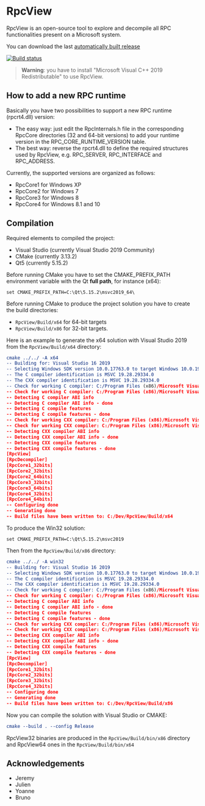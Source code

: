 ﻿# RpcView

RpcView is an open-source tool to explore and decompile all RPC functionalities present on a Microsoft system.

You can download the last [automatically built release](https://ci.appveyor.com/project/silverf0x/rpcview/build/artifacts)

[![Build status](https://ci.appveyor.com/api/projects/status/o5wy6mdk16tuht70?svg=true)](https://ci.appveyor.com/project/silverf0x/rpcview)

> **Warning**: you have to install "Microsoft Visual C++ 2019 Redistributable" to use RpcView.

## How to add a new RPC runtime

Basically you have two possibilities to support a new RPC runtime (rpcrt4.dll) version:

- The easy way: just edit the RpcInternals.h file in the corresponding RpcCore directories (32 and 64-bit versions) to add your runtime version in the RPC_CORE_RUNTIME_VERSION table.
- The best way: reverse the rpcrt4.dll to define the required structures used by RpcView, e.g. RPC_SERVER, RPC_INTERFACE and RPC_ADDRESS.

Currently, the supported versions are organized as follows:

- RpcCore1 for Windows XP
- RpcCore2 for Windows 7
- RpcCore3 for Windows 8
- RpcCore4 for Windows 8.1 and 10

## Compilation

Required elements to compiled the project:

* Visual Studio (currently Visual Studio 2019 Community)
* CMake (currently 3.13.2)
* Qt5 (currently 5.15.2)

Before running CMake you have to set the CMAKE_PREFIX_PATH environment variable with the Qt **full path**, for instance (x64):
```
set CMAKE_PREFIX_PATH=C:\Qt\5.15.2\msvc2019_64\
```
Before running CMake to produce the project solution you have to create the build directories:
- ```RpcView/Build/x64``` for 64-bit targets
- ```RpcView/Build/x86``` for 32-bit targets.

Here is an example to generate the x64 solution with Visual Studio 2019 from the ```RpcView/Build/x64``` directory:

```cmake
cmake ../../ -A x64
-- Building for: Visual Studio 16 2019
-- Selecting Windows SDK version 10.0.17763.0 to target Windows 10.0.19041.
-- The C compiler identification is MSVC 19.28.29334.0
-- The CXX compiler identification is MSVC 19.28.29334.0
-- Check for working C compiler: C:/Program Files (x86)/Microsoft Visual Studio/2019/Community/VC/Tools/MSVC/14.28.29333/bin/Hostx64/x64/cl.exe
-- Check for working C compiler: C:/Program Files (x86)/Microsoft Visual Studio/2019/Community/VC/Tools/MSVC/14.28.29333/bin/Hostx64/x64/cl.exe -- works
-- Detecting C compiler ABI info
-- Detecting C compiler ABI info - done
-- Detecting C compile features
-- Detecting C compile features - done
-- Check for working CXX compiler: C:/Program Files (x86)/Microsoft Visual Studio/2019/Community/VC/Tools/MSVC/14.28.29333/bin/Hostx64/x64/cl.exe
-- Check for working CXX compiler: C:/Program Files (x86)/Microsoft Visual Studio/2019/Community/VC/Tools/MSVC/14.28.29333/bin/Hostx64/x64/cl.exe -- works
-- Detecting CXX compiler ABI info
-- Detecting CXX compiler ABI info - done
-- Detecting CXX compile features
-- Detecting CXX compile features - done
[RpcView]
[RpcDecompiler]
[RpcCore1_32bits]
[RpcCore2_32bits]
[RpcCore2_64bits]
[RpcCore3_32bits]
[RpcCore3_64bits]
[RpcCore4_32bits]
[RpcCore4_64bits]
-- Configuring done
-- Generating done
-- Build files have been written to: C:/Dev/RpcView/Build/x64
```

To produce the Win32 solution:
```
set CMAKE_PREFIX_PATH=C:\Qt\5.15.2\msvc2019
```
Then from the ```RpcView/Build/x86``` directory:
```cmake
cmake ../../ -A win32
-- Building for: Visual Studio 16 2019
-- Selecting Windows SDK version 10.0.17763.0 to target Windows 10.0.19041.
-- The C compiler identification is MSVC 19.28.29334.0
-- The CXX compiler identification is MSVC 19.28.29334.0
-- Check for working C compiler: C:/Program Files (x86)/Microsoft Visual Studio/2019/Community/VC/Tools/MSVC/14.28.29333/bin/Hostx64/x86/cl.exe
-- Check for working C compiler: C:/Program Files (x86)/Microsoft Visual Studio/2019/Community/VC/Tools/MSVC/14.28.29333/bin/Hostx64/x86/cl.exe -- works
-- Detecting C compiler ABI info
-- Detecting C compiler ABI info - done
-- Detecting C compile features
-- Detecting C compile features - done
-- Check for working CXX compiler: C:/Program Files (x86)/Microsoft Visual Studio/2019/Community/VC/Tools/MSVC/14.28.29333/bin/Hostx64/x86/cl.exe
-- Check for working CXX compiler: C:/Program Files (x86)/Microsoft Visual Studio/2019/Community/VC/Tools/MSVC/14.28.29333/bin/Hostx64/x86/cl.exe -- works
-- Detecting CXX compiler ABI info
-- Detecting CXX compiler ABI info - done
-- Detecting CXX compile features
-- Detecting CXX compile features - done
[RpcView]
[RpcDecompiler]
[RpcCore1_32bits]
[RpcCore2_32bits]
[RpcCore3_32bits]
[RpcCore4_32bits]
-- Configuring done
-- Generating done
-- Build files have been written to: C:/Dev/RpcView/Build/x86
```
Now you can compile the solution with Visual Studio or CMAKE:

```cmake
cmake --build . --config Release
```

RpcView32 binaries are produced in the ```RpcView/Build/bin/x86``` directory and RpcView64 ones in the ```RpcView/Build/bin/x64```

## Acknowledgements

* Jeremy
* Julien
* Yoanne
* Bruno
